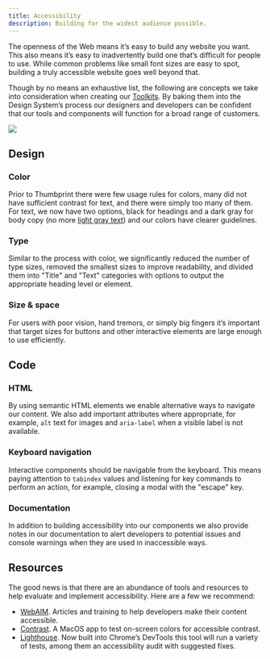 ```yaml
---
title: Accessibility
description: Building for the widest audience possible.
---
```

The openness of the Web means it’s easy to build any website you want. This also means it’s easy to inadvertently build one that’s difficult for people to use. While common problems like small font sizes are easy to spot, building a truly accessible website goes well beyond that.

Though by no means an exhaustive list, the following are concepts we take into consideration when creating our [Toolkits](/guide/product/toolkits/). By baking them into the Design System’s process our designers and developers can be confident that our tools and components will function for a broad range of customers.

![](/img/accessibility-illustration.svg)

## Design

### Color

Prior to Thumbprint there were few usage rules for colors, many did not have sufficient contrast for text, and there were simply too many of them. For text, we now have two options, black for headings and a dark gray for body copy (no more [light gray text](https://www.wired.com/2016/10/how-the-web-became-unreadable/!)) and our colors have clearer guidelines.

### Type

Similar to the process with color, we significantly reduced the number of type sizes, removed the smallest sizes to improve readability, and divided them into "Title" and "Text" categories with options to output the appropriate heading level or element.

### Size &amp; space

For users with poor vision, hand tremors, or simply big fingers it’s important that target sizes for buttons and other interactive elements are large enough to use efficiently.

## Code

### HTML

By using semantic HTML elements we enable alternative ways to navigate our content. We also add important attributes where appropriate, for example, `alt` text for images and `aria-label` when a visible label is not available.

### Keyboard navigation

Interactive components should be navigable from the keyboard. This means paying attention to `tabindex` values and listening for key commands to perform an action, for example, closing a modal with the "escape" key.

### Documentation

In addition to building accessibility into our components we also provide notes in our documentation to alert developers to potential issues and console warnings when they are used in inaccessible ways.

## Resources

The good news is that there are an abundance of tools and resources to help evaluate and implement accessibility. Here are a few we recommend:

* [WebAIM](https://webaim.org/). Articles and training to help developers make their content accessible.
* [Contrast](https://itunes.apple.com/us/app/contrast-color-accessibility/id1254981365?mt=12). A MacOS app to test on-screen colors for accessible contrast.
* [Lighthouse](https://developers.google.com/web/tools/lighthouse/). Now built into Chrome’s DevTools this tool will run a variety of tests, among them an accessibility audit with suggested fixes.

